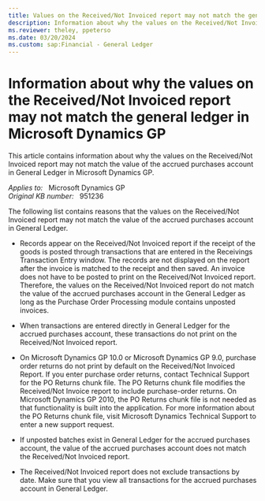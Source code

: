 ```yaml
---
title: Values on the Received/Not Invoiced report may not match the general ledger in Microsoft Dynamics GP
description: Information about why the values on the Received/Not Invoiced report may not match the general ledger in Microsoft Dynamics GP.
ms.reviewer: theley, ppeterso
ms.date: 03/20/2024
ms.custom: sap:Financial - General Ledger
---
```

# Information about why the values on the Received/Not Invoiced report may not match the general ledger in Microsoft Dynamics GP

This article contains information about why the values on the Received/Not Invoiced report may not match the value of the accrued purchases account in General Ledger in Microsoft Dynamics GP.

_Applies to:_ &nbsp; Microsoft Dynamics GP  
_Original KB number:_ &nbsp; 951236

The following list contains reasons that the values on the Received/Not Invoiced report may not match the value of the accrued purchases account in General Ledger.

- Records appear on the Received/Not Invoiced report if the receipt of the goods is posted through transactions that are entered in the Receivings Transaction Entry window. The records are not displayed on the report after the invoice is matched to the receipt and then saved. An invoice does not have to be posted to print on the Received/Not Invoiced report. Therefore, the values on the Received/Not Invoiced report do not match the value of the accrued purchases account in the General Ledger as long as the Purchase Order Processing module contains unposted invoices.

- When transactions are entered directly in General Ledger for the accrued purchases account, these transactions do not print on the Received/Not Invoiced report.

- On Microsoft Dynamics GP 10.0 or Microsoft Dynamics GP 9.0, purchase order returns do not print by default on the Received/Not Invoiced Report. If you enter purchase order returns, contact Technical Support for the PO Returns chunk file. The PO Returns chunk file modifies the Received/Not Invoice report to include purchase-order returns. On Microsoft Dynamics GP 2010, the PO Returns chunk file is not needed as that functionality is built into the application. For more information about the PO Returns chunk file, visit Microsoft Dynamics Technical Support to enter a new support request.

- If unposted batches exist in General Ledger for the accrued purchases account, the value of the accrued purchases account does not match the Received/Not Invoiced report.

- The Received/Not Invoiced report does not exclude transactions by date. Make sure that you view all transactions for the accrued purchases account in General Ledger.
